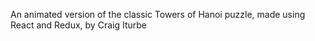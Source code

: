 An animated version of the classic Towers of Hanoi puzzle, made using React and Redux, by Craig Iturbe
